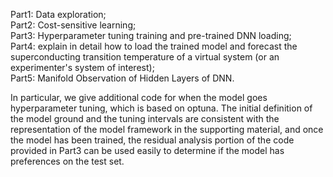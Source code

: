 Part1: Data exploration;   
Part2: Cost-sensitive learning;   
Part3: Hyperparameter tuning training and pre-trained DNN loading;   
Part4: explain in detail how to load the trained model and forecast the superconducting transition temperature of a virtual system (or an experimenter's system of interest);  
Part5: Manifold Observation of Hidden Layers of DNN.  

In particular, we give additional code for when the model goes hyperparameter tuning, which is based on optuna. The initial definition of the model ground and the tuning intervals are consistent with the representation of the model framework in the supporting material, and once the model has been trained, the residual analysis portion of the code provided in Part3 can be used easily to determine if the model has preferences on the test set.

